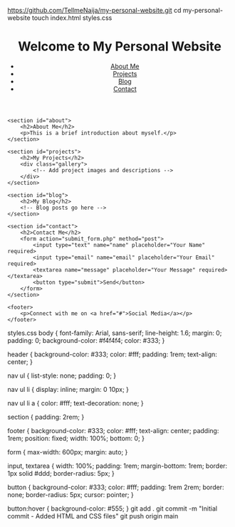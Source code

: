 https://github.com/TellmeNaija/my-personal-website.git
cd my-personal-website
touch index.html styles.css
<!DOCTYPE html>
<html lang="en">
<head>
    <meta charset="UTF-8">
    <meta name="viewport" content="width=device-width, initial-scale=1.0">
    <title>My Personal Website</title>
    <link rel="stylesheet" href="styles.css">
</head>
<body>
    <header>
        <h1>Welcome to My Personal Website</h1>
        <nav>
            <ul>
                <li><a href="#about">About Me</a></li>
                <li><a href="#projects">Projects</a></li>
                <li><a href="#blog">Blog</a></li>
                <li><a href="#contact">Contact</a></li>
            </ul>
        </nav>
    </header>

    <section id="about">
        <h2>About Me</h2>
        <p>This is a brief introduction about myself.</p>
    </section>

    <section id="projects">
        <h2>My Projects</h2>
        <div class="gallery">
            <!-- Add project images and descriptions -->
        </div>
    </section>

    <section id="blog">
        <h2>My Blog</h2>
        <!-- Blog posts go here -->
    </section>

    <section id="contact">
        <h2>Contact Me</h2>
        <form action="submit_form.php" method="post">
            <input type="text" name="name" placeholder="Your Name" required>
            <input type="email" name="email" placeholder="Your Email" required>
            <textarea name="message" placeholder="Your Message" required></textarea>
            <button type="submit">Send</button>
        </form>
    </section>

    <footer>
        <p>Connect with me on <a href="#">Social Media</a></p>
    </footer>
</body>
</html>
styles.css
body {
    font-family: Arial, sans-serif;
    line-height: 1.6;
    margin: 0;
    padding: 0;
    background-color: #f4f4f4;
    color: #333;
}

header {
    background-color: #333;
    color: #fff;
    padding: 1rem;
    text-align: center;
}

nav ul {
    list-style: none;
    padding: 0;
}

nav ul li {
    display: inline;
    margin: 0 10px;
}

nav ul li a {
    color: #fff;
    text-decoration: none;
}

section {
    padding: 2rem;
}

footer {
    background-color: #333;
    color: #fff;
    text-align: center;
    padding: 1rem;
    position: fixed;
    width: 100%;
    bottom: 0;
}

form {
    max-width: 600px;
    margin: auto;
}

input, textarea {
    width: 100%;
    padding: 1rem;
    margin-bottom: 1rem;
    border: 1px solid #ddd;
    border-radius: 5px;
}

button {
    background-color: #333;
    color: #fff;
    padding: 1rem 2rem;
    border: none;
    border-radius: 5px;
    cursor: pointer;
}

button:hover {
    background-color: #555;
}
git add .
git commit -m "Initial commit - Added HTML and CSS files"
git push origin main
